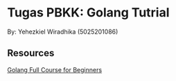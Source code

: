 # Tugas PBKK: Golang Tutrial

By: Yehezkiel Wiradhika (5025201086)

## Resources

[Golang Full Course for Beginners](https://www.youtube.com/watch?v=yyUHQIec83I&t=1s)
